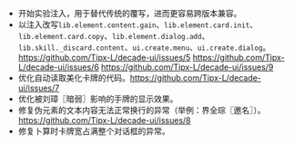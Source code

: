 - 开始实验注入，用于替代传统的覆写，进而更容易跨版本兼容。
- 以注入改写`lib.element.content.gain`、`lib.element.card.init`、`lib.element.card.copy`、`lib.element.dialog.add`、`lib.skill._discard.content`、`ui.create.menu`、`ui.create.dialog`。https://github.com/Tipx-L/decade-ui/issues/5 https://github.com/Tipx-L/decade-ui/issues/6 https://github.com/Tipx-L/decade-ui/issues/9
- 优化自动读取美化卡牌的代码。https://github.com/Tipx-L/decade-ui/issues/7
- 优化被刘璋〖暗弱〗影响的手牌的显示效果。
- 修复伪元素的文本内容无法正常换行的异常（举例：界全琮〖邀名〗）。https://github.com/Tipx-L/decade-ui/issues/8
- 修复卜算时卡牌宽占满整个对话框的异常。

